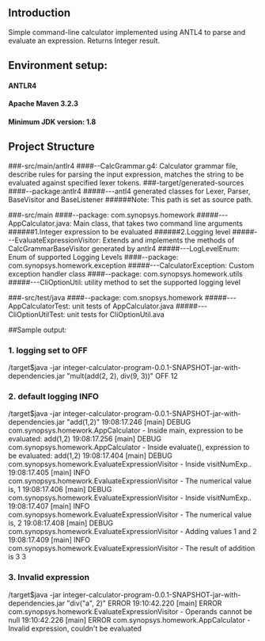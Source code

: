 ## Introduction
Simple command-line calculator implemented using ANTL4 to parse and evaluate an expression.
Returns Integer result.

## Environment setup:
#### ANTLR4
#### Apache Maven 3.2.3
#### Minimum JDK version: 1.8

## Project Structure
###-src/main/antlr4
####--CalcGrammar.g4: Calculator grammar file, describe rules for parsing the input expression, matches the string to be evaluated against specified lexer tokens.
###-target/generated-sources
####--package:antlr4
#####---antl4 generated classes for Lexer, Parser, BaseVisitor and BaseListener
######Note: This path is set as source path.

###-src/main
####--package: com.synopsys.homework
#####---AppCalculator.java: Main class, that takes two command line arguments
######1.Integer expression to be evaluated
######2.Logging level
#####---EvaluateExpressionVisitor: Extends and implements the methods of CalcGrammarBaseVisitor generated by antlr4
#####---LogLevelEnum: Enum of supported Logging Levels
####--package: com.synopsys.homework.exception
#####---CalculatorException: Custom exception handler class
####--package: com.synopsys.homework.utils
#####---CliOptionUtil: utility method to set the supported logging level

###-src/test/java
####--package: com.snopsys.homework
#####---AppCalculatorTest: unit tests of AppCalculator.java
#####---CliOptionUtilTest: unit tests for CliOptionUtil.ava


##Sample output:

### 1. logging set to OFF
/target$java -jar integer-calculator-program-0.0.1-SNAPSHOT-jar-with-dependencies.jar
 "mult(add(2, 2), div(9, 3))" OFF
12
### 2. default logging INFO
/target$java -jar integer-calculator-program-0.0.1-SNAPSHOT-jar-with-dependencies.jar "add(1,2)"
19:08:17.246 [main] DEBUG com.synopsys.homework.AppCalculator - Inside main, expression to be evaluated: add(1,2)
19:08:17.256 [main] DEBUG com.synopsys.homework.AppCalculator - Inside evaluate(), expression to be evaluated: add(1,2)
19:08:17.404 [main] DEBUG com.synopsys.homework.EvaluateExpressionVisitor - Inside visitNumExp..
19:08:17.405 [main] INFO com.synopsys.homework.EvaluateExpressionVisitor - The numerical value is, 1
19:08:17.406 [main] DEBUG com.synopsys.homework.EvaluateExpressionVisitor - Inside visitNumExp..
19:08:17.407 [main] INFO com.synopsys.homework.EvaluateExpressionVisitor - The numerical value is, 2
19:08:17.408 [main] DEBUG com.synopsys.homework.EvaluateExpressionVisitor - Adding values 1 and 2
19:08:17.409 [main] INFO com.synopsys.homework.EvaluateExpressionVisitor - The result of addition is 3
3

### 3. Invalid expression
/target$java -jar integer-calculator-program-0.0.1-SNAPSHOT-jar-with-dependencies.jar "div("a", 2)" ERROR
19:10:42.220 [main] ERROR com.synopsys.homework.EvaluateExpressionVisitor - Operands cannot be null
19:10:42.226 [main] ERROR com.synopsys.homework.AppCalculator - Invalid expression, couldn't be evaluated
